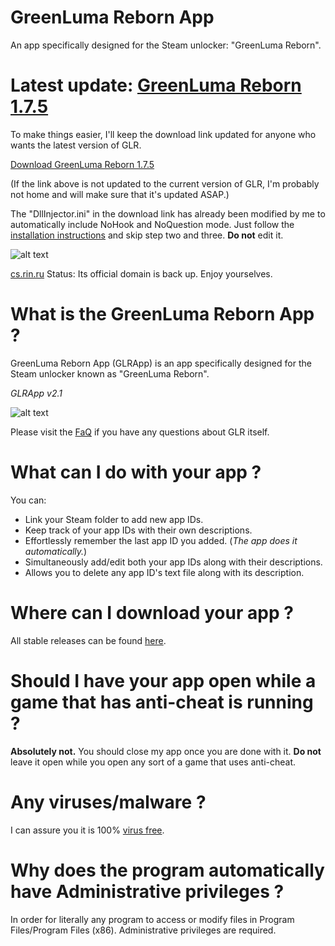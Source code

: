 # GreenLuma Reborn App
An app specifically designed for the Steam unlocker: "GreenLuma Reborn".

# Latest update: **[GreenLuma Reborn 1.7.5](https://cs.rin.ru/forum/viewtopic.php?f=29&t=80797)**

To make things easier, I'll keep the download link updated for anyone who wants the latest version of GLR.

[Download GreenLuma Reborn 1.7.5](https://www94.zippyshare.com/v/rz8h1I1W/file.html)

(If the link above is not updated to the current version of GLR, I'm probably not home and will make sure that it's updated ASAP.)

The "DllInjector.ini" in the download link has already been modified by me to automatically include NoHook and NoQuestion mode. Just follow the [installation instructions](https://github.com/linkthehylian/GreenLuma-Reborn-App/wiki/FaQ#can-i-get-banned-for-using-greenluma-reborn-) and skip step two and three. **Do not** edit it.

![alt text](https://i.imgur.com/CvyWiBm.png)

[cs.rin.ru](https://cs.rin.ru/forum/) Status: Its official domain is back up. Enjoy yourselves.

# What is the GreenLuma Reborn App ?
GreenLuma Reborn App (GLRApp) is an app specifically designed for the Steam unlocker known as "GreenLuma Reborn".

*GLRApp v2.1*

![alt text](https://i.imgur.com/wHcDyKp.png)

Please visit the [FaQ](https://github.com/linkthehylian/GreenLuma-Reborn-App/wiki/FaQ) if you have any questions about GLR itself.

# What can I do with your app ?
You can:

*  Link your Steam folder to add new app IDs.
*  Keep track of your app IDs with their own descriptions.
*  Effortlessly remember the last app ID you added. (*The app does it automatically.*)
*  Simultaneously add/edit both your app IDs along with their descriptions.
*  Allows you to delete any app ID's text file along with its description.

# Where can I download your app ?
All stable releases can be found [here](https://github.com/linkthehylian/GreenLuma-Reborn-App/releases/latest).

# Should I have your app open while a game that has anti-cheat is running ?
**Absolutely not.** You should close my app once you are done with it. **Do not** leave it open while you open any sort of a game that uses anti-cheat.

# Any viruses/malware ?
I can assure you it is 100% [virus free](https://www.virustotal.com/#/file/5d12065235e836b313c2009df0af8ad83ced7c4db958d46ca33a18d1d06b7b02/detection).

# Why does the program automatically have Administrative privileges ?
In order for literally any program to access or modify files in Program Files/Program Files (x86). Administrative privileges are required.
